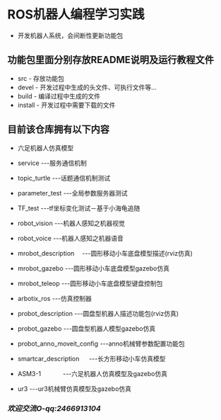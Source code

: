 # ROS机器人编程学习实践
* 开发机器人系统，会间断性更新功能包

## 功能包里面分别存放README说明及运行教程文件
* src - 存放功能包
* devel - 开发过程中生成的头文件、可执行文件等...
* build - 编译过程中生成的文件
* install - 开发过程中需要下载的文件

## 目前该仓库拥有以下内容
* 六足机器人仿真模型
* service                   ---服务通信机制
* topic_turtle              ---话题通信机制测试
* parameter_test            ---全局参数服务器测试
* TF_test                   ---tf坐标变化测试－基于小海龟追随
* robot_vision              ---机器人感知之机器视觉
* robot_voice               ---机器人感知之机器语音

* mrobot_description      　---圆形移动小车底盘模型描述(rviz仿真)
* mrobot_gazebo             ---圆形移动小车底盘模型gazebo仿真
* mrobot_teleop             ---圆形移动小车底盘模型键盘控制包

* arbotix_ros               ---仿真控制器
* probot_description        ---圆盘型机器人描述功能包(rviz仿真)
* probot_gazebo             ---圆盘型机器人模型gazebo仿真

* probot_anno_moveit_config ---anno机械臂参数配置功能包
* smartcar_description   　 ---长方形移动小车仿真模型
* ASM3-1            　　　  ---六足机器人仿真模型及gazebo仿真
* ur3                       ---ur3机械臂仿真模型及gazebo仿真
### *欢迎交流O-qq:2466913104*
